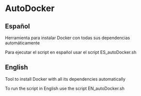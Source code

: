 # AutoDocker

## Español

Herramienta para instalar Docker con todas sus dependencias automáticamente

Para ejecutar el script en español usar el script ES_autoDocker.sh


## English

Tool to install Docker with all its dependencies automatically

To run the script in English use the script EN_autoDocker.sh
